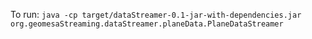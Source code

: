 To run: ``` java -cp target/dataStreamer-0.1-jar-with-dependencies.jar org.geomesaStreaming.dataStreamer.planeData.PlaneDataStreamer ```